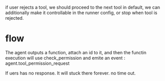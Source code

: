 if user rejects a tool, we should proceed to the next tool in default,
we can additionally make it controllable in the runner config, or stop when tool is rejected.


# flow

The agent outputs a function, attach an id to it, and then the functin execution will use check_permission and emite an event : agent.tool_permission_request 

If uers has no response. It will stuck there forever. no time out.